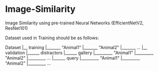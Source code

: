 # Image-Similarity
Image Similarity using pre-trained Neural Networks (EfficientNetV2, ResNet101)

Dataset used in Training should be as follows:

Dataset
|__ training
|_______ "Animal1"
|_______ "Animal2"
|_______ ...
|__ validation
|______ distractors
|______ gallery
|_________ "Animal1"
|_________ "Animal2"
|_________ ...
|______ query
|_________ "Animal1"
|_________ "Animal2"
|_________ ...

